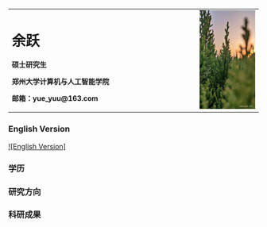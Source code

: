 <table border="0">
  <tr>
    <td width="75%">
      <h1>余跃</h1>
      <p><b>硕士研究生</b></p>
      <p><b>郑州大学计算机与人工智能学院</b></p>
      <p><b>邮箱：yue_yuu@163.com</b></p>
    </td>
    <td width="25%">
      <img src="/image1.jpg" width="100%">
    </td>
</table>

### English Version
[![English Version]](https://github.com/Yue-Yuu/Yue-Yuu.github.io/blob/main/index-en.md)

### 学历

### 研究方向

### 科研成果


